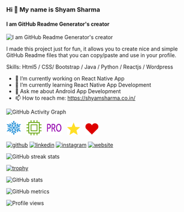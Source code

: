 ### Hi 👋 My name is Shyam Sharma
#### I am GitHub Readme Generator's creator
![I am GitHub Readme Generator's creator](https://arturssmirnovs.github.io/github-profile-readme-generator/images/banner.png)

I made this project just for fun, it allows you to create nice and simple GitHub Readme files that you can copy/paste and use in your profile.

Skills: Html5 / CSS/ Bootstrap / Java / Python / Reactjs / Wordpress 

- 🔭 I’m currently working on React Native App 
- 🌱 I’m currently learning React Native App Development 
- 💬 Ask me about Android App Development 
- 📫 How to reach me: https://shyamsharma.co.in/ 

![GitHub Activity Graph](https://activity-graph.herokuapp.com/graph?username=Shyam3000)


<a href='https://archiveprogram.github.com/'><img src='https://raw.githubusercontent.com/acervenky/animated-github-badges/master/assets/acbadge.gif' width='40' height='40'></a> <a href='https://docs.github.com/en/developers'><img src='https://raw.githubusercontent.com/acervenky/animated-github-badges/master/assets/devbadge.gif' width='40' height='40'></a> <a href='https://github.com/pricing'><img src='https://raw.githubusercontent.com/acervenky/animated-github-badges/master/assets/pro.gif' width='40' height='40'></a> <a href='https://stars.github.com/'><img src='https://raw.githubusercontent.com/acervenky/animated-github-badges/master/assets/starbadge.gif' width='35' height='35'></a> <a href='https://docs.github.com/en/github/supporting-the-open-source-community-with-github-sponsors'><img src='https://raw.githubusercontent.com/acervenky/animated-github-badges/master/assets/sponsorbadge.gif' width='35' height='35'></a> 


[<img src='https://cdn.jsdelivr.net/npm/simple-icons@3.0.1/icons/github.svg' alt='github' height='40'>](https://github.com/Shyam3000)  [<img src='https://cdn.jsdelivr.net/npm/simple-icons@3.0.1/icons/linkedin.svg' alt='linkedin' height='40'>](https://www.linkedin.com/in/shyam-sharma-b3b336192/)  [<img src='https://cdn.jsdelivr.net/npm/simple-icons@3.0.1/icons/instagram.svg' alt='instagram' height='40'>](https://www.instagram.com/shyamsharma928/)  [<img src='https://cdn.jsdelivr.net/npm/simple-icons@3.0.1/icons/icloud.svg' alt='website' height='40'>](https://shyamsharma.co.in/) 

![GitHub streak stats](https://github-readme-streak-stats.herokuapp.com/?user=Shyam3000)


[![trophy](https://github-profile-trophy.vercel.app/?username=Shyam3000)](https://github.com/ryo-ma/github-profile-trophy)

![GitHub stats](https://github-readme-stats.vercel.app/api?username=Shyam3000&show_icons=true&count_private=true)  

  

![GitHub metrics](https://metrics.lecoq.io/Shyam3000)  

  

![Profile views](https://gpvc.arturio.dev/Shyam3000)  
